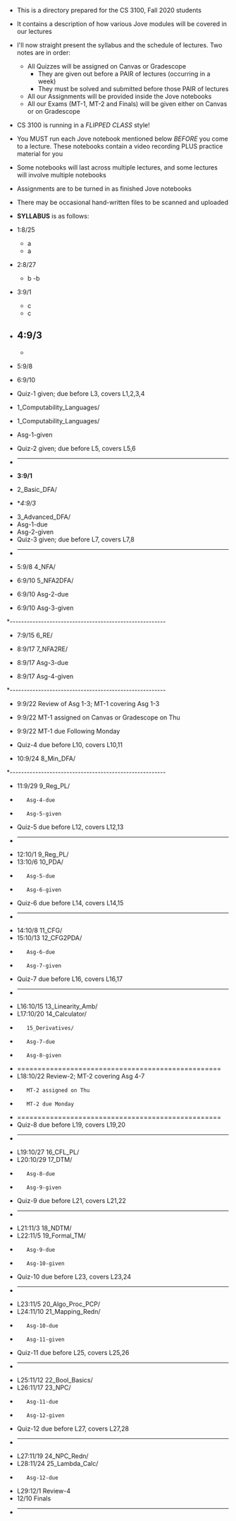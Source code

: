 
* This is a directory prepared for the CS 3100, Fall 2020 students
* It contains a description of how various Jove modules will be
  covered in our lectures
* I'll now straight present the syllabus and the schedule of
  lectures. Two notes are in order:
  - All Quizzes will be assigned on Canvas or Gradescope 
    - They are given out before a PAIR of lectures (occurring in a week)
    - They must be solved and submitted before those PAIR of lectures
  - All our Assignments will be provided inside the Jove notebooks
  - All our Exams (MT-1, MT-2 and Finals) will be given either on Canvas
    or on Gradescope
* CS 3100 is running in a *FLIPPED CLASS* style!
* You MUST run each Jove notebook mentioned below *BEFORE* you come
  to a lecture. These notebooks contain a video recording PLUS practice
  material for you
* Some notebooks will last across multiple lectures, and some lectures
  will involve multiple notebooks
* Assignments are to be turned in as finished Jove notebooks
* There may be occasional hand-written files to be scanned and uploaded

* **SYLLABUS** is as follows:

* 1:8/25
  - a
  -  a 
* 2:8/27
  - b
  -b
  
* 3:9/1
  - c
  - c   
* 4:9/3
  -
  -   

* 5:9/8
* 6:9/10

 - Quiz-1 given; due before L3, covers L1,2,3,4
 - 1_Computability_Languages/
 

 
 - 1_Computability_Languages/
 - Asg-1-given
 - Quiz-2 given; due before L5, covers L5,6

 * -------------------------------------------------------
 
 *  **3:9/1**
 -  2_Basic_DFA/
 
 *  **4:9/3*
 - 3_Advanced_DFA/
 - Asg-1-due
 - Asg-2-given
 - Quiz-3 given; due before L7, covers L7,8
 
 * -------------------------------------------------------
 
 *  5:9/8	  4_NFA/
 
 
 *  6:9/10	  5_NFA2DFA/
 *  6:9/10	  Asg-2-due
 *  6:9/10	  Asg-3-given


 *-------------------------------------------------------
 
 *  7:9/15	  6_RE/
 
 *  8:9/17	  7_NFA2RE/
 *  8:9/17	  Asg-3-due
 *  8:9/17  	  Asg-4-given

 *-------------------------------------------------------
 
 *  9:9/22	  Review of Asg 1-3; MT-1 covering Asg 1-3
 *  9:9/22	  MT-1 assigned on Canvas or Gradescope on Thu
 *  9:9/22	  MT-1 due Following Monday

 *  Quiz-4 due before L10, covers L10,11

 *  10:9/24	  8_Min_DFA/

 *-------------------------------------------------------
 
 *  11:9/29	  9_Reg_PL/
 *  	  Asg-4-due
 *  	  Asg-5-given
 *  Quiz-5 due before L12, covers L12,13
 *  --------------------------------------------
 *  12:10/1	  9_Reg_PL/
 *  13:10/6	  10_PDA/
 *  	  Asg-5-due
 *  	  Asg-6-given
 *  Quiz-6 due before L14, covers L14,15
 *  --------------------------------------------
 *  14:10/8	  11_CFG/
 *  15:10/13  12_CFG2PDA/
 *  	  Asg-6-due
 *  	  Asg-7-given
 *  Quiz-7 due before L16, covers L16,17
 *  --------------------------------------------
 *  L16:10/15 13_Linearity_Amb/	
 *  L17:10/20 14_Calculator/
 *  	  15_Derivatives/
 *  	  Asg-7-due
 *  	  Asg-8-given
 *  ==================================================
 *  L18:10/22 Review-2;  MT-2 covering Asg 4-7
 *  	  MT-2 assigned on Thu
 *  	  MT-2 due Monday
 *  ==================================================
 *  Quiz-8 due before L19, covers L19,20
 *  --------------------------------------------
 *  L19:10/27 16_CFL_PL/		
 *  L20:10/29 17_DTM/
 *  	  Asg-8-due
 *  	  Asg-9-given
 *  Quiz-9 due before L21, covers L21,22
 *  --------------------------------------------
 *  L21:11/3  18_NDTM/
 *  L22:11/5  19_Formal_TM/
 *  	  Asg-9-due
 *  	  Asg-10-given
 *  Quiz-10 due before L23, covers L23,24
 *  --------------------------------------------
 *  L23:11/5  20_Algo_Proc_PCP/
 *  L24:11/10 21_Mapping_Redn/
 *  	  Asg-10-due
 *  	  Asg-11-given
 *  Quiz-11	due before L25, covers L25,26
 *  --------------------------------------------
 *  L25:11/12 22_Bool_Basics/
 *  L26:11/17 23_NPC/
 *  	  Asg-11-due
 *  	  Asg-12-given
 *  Quiz-12 due before L27, covers L27,28
 *  --------------------------------------------
 *  L27:11/19 24_NPC_Redn/
 *  L28:11/24 25_Lambda_Calc/
 *  	  Asg-12-due
 *  L29:12/1  Review-4
 *  12/10	  Finals
 * -------------------------------------------------------


